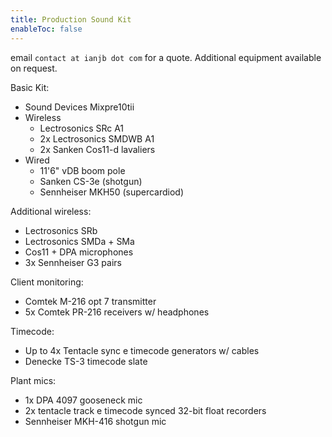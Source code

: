 ```yaml
---
title: Production Sound Kit
enableToc: false
---
```


email `contact at ianjb dot com` for a quote. Additional equipment available on request.

Basic Kit:
- Sound Devices Mixpre10tii
- Wireless
	- Lectrosonics SRc A1
	- 2x Lectrosonics SMDWB A1
	- 2x Sanken Cos11-d lavaliers
- Wired
	- 11'6" vDB boom pole
	- Sanken CS-3e (shotgun)
	- Sennheiser MKH50 (supercardiod)

Additional wireless:
- Lectrosonics SRb
- Lectrosonics SMDa + SMa
- Cos11 + DPA microphones
- 3x Sennheiser G3 pairs

Client monitoring:
- Comtek M-216 opt 7 transmitter
- 5x Comtek PR-216 receivers w/ headphones

Timecode:
- Up to 4x Tentacle sync e timecode generators w/ cables
- Denecke TS-3 timecode slate

Plant mics:
- 1x DPA 4097 gooseneck mic
- 2x tentacle track e timecode synced 32-bit float recorders
- Sennheiser MKH-416 shotgun mic